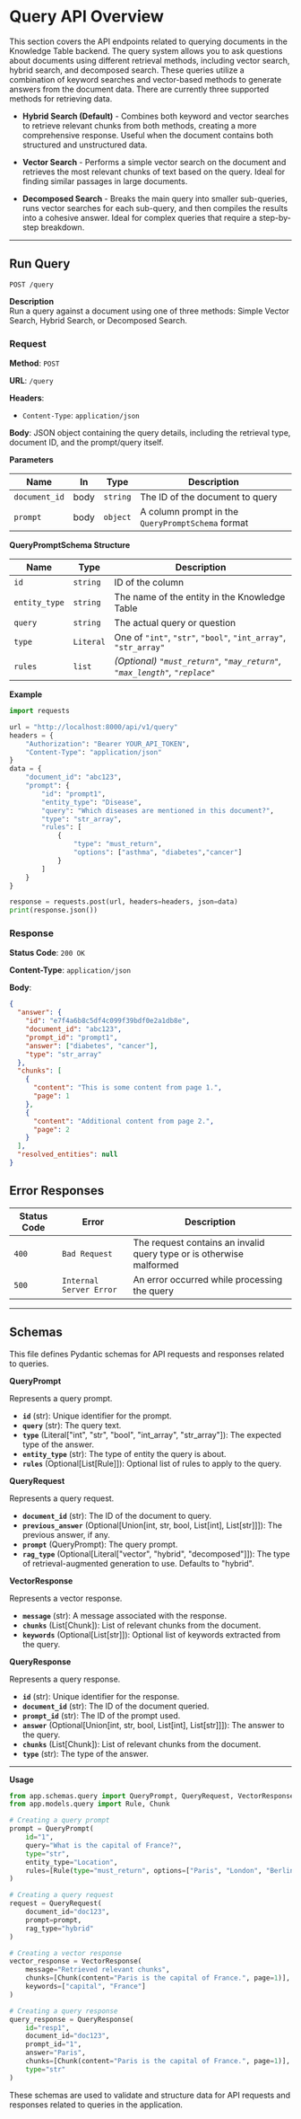 # Query API Overview

This section covers the API endpoints related to querying documents in the Knowledge Table backend. The query system allows you to ask questions about documents using different retrieval methods, including vector search, hybrid search, and decomposed search. These queries utilize a combination of keyword searches and vector-based methods to generate answers from the document data. There are currently three supported methods for retrieving data.

- **Hybrid Search (Default)** - Combines both keyword and vector searches to retrieve relevant chunks from both methods, creating a more comprehensive response. Useful when the document contains both structured and unstructured data.

- **Vector Search** - Performs a simple vector search on the document and retrieves the most relevant chunks of text based on the query. Ideal for finding similar passages in large documents.

- **Decomposed Search** - Breaks the main query into smaller sub-queries, runs vector searches for each sub-query, and then compiles the results into a cohesive answer. Ideal for complex queries that require a step-by-step breakdown.

---

## **Run Query**

`POST /query`

**Description**  
Run a query against a document using one of three methods: Simple Vector Search, Hybrid Search, or Decomposed Search.

### Request

**Method**: `POST`

**URL**: `/query`

**Headers**:

- `Content-Type`: `application/json`

**Body**: JSON object containing the query details, including the retrieval type, document ID, and the prompt/query itself.

**Parameters**

| Name          | In   | Type     | Description                                       |
| ------------- | ---- | -------- | ------------------------------------------------- |
| `document_id` | body | `string` | The ID of the document to query                   |
| `prompt`      | body | `object` | A column prompt in the `QueryPromptSchema` format |

**QueryPromptSchema Structure**

| Name          | Type      | Description                                                               |
| ------------- | --------- | ------------------------------------------------------------------------- |
| `id`          | `string`  | ID of the column                                                          |
| `entity_type` | `string`  | The name of the entity in the Knowledge Table                             |
| `query`       | `string`  | The actual query or question                                              |
| `type`        | `Literal` | One of `"int"`, `"str"`, `"bool"`, `"int_array"`, `"str_array"`           |
| `rules`       | `list`    | _(Optional) `"must_return"`, `"may_return"`, `"max_length"`, `"replace"`_ |

**Example**

```python
import requests

url = "http://localhost:8000/api/v1/query"
headers = {
    "Authorization": "Bearer YOUR_API_TOKEN",
    "Content-Type": "application/json"
}
data = {
    "document_id": "abc123",
    "prompt": {
        "id": "prompt1",
        "entity_type": "Disease",
        "query": "Which diseases are mentioned in this document?",
        "type": "str_array",
        "rules": [
            {
                "type": "must_return",
                "options": ["asthma", "diabetes","cancer"]
            }
        ]
    }
}

response = requests.post(url, headers=headers, json=data)
print(response.json())
```

### Response

**Status Code**: `200 OK`

**Content-Type**: `application/json`

**Body**:

```json
{
  "answer": {
    "id": "e7f4a6b8c5df4c099f39bdf0e2a1db8e",
    "document_id": "abc123",
    "prompt_id": "prompt1",
    "answer": ["diabetes", "cancer"],
    "type": "str_array"
  },
  "chunks": [
    {
      "content": "This is some content from page 1.",
      "page": 1
    },
    {
      "content": "Additional content from page 2.",
      "page": 2
    }
  ],
  "resolved_entities": null
}
```

## Error Responses

| Status Code | Error                   | Description                                                          |
| ----------- | ----------------------- | -------------------------------------------------------------------- |
| `400`       | `Bad Request`           | The request contains an invalid query type or is otherwise malformed |
| `500`       | `Internal Server Error` | An error occurred while processing the query                         |

---

## Schemas

This file defines Pydantic schemas for API requests and responses related to queries.

**QueryPrompt**

Represents a query prompt.

- **`id`** (str): Unique identifier for the prompt.
- **`query`** (str): The query text.
- **`type`** (Literal["int", "str", "bool", "int_array", "str_array"]): The expected type of the answer.
- **`entity_type`** (str): The type of entity the query is about.
- **`rules`** (Optional[List[Rule]]): Optional list of rules to apply to the query.

**QueryRequest**

Represents a query request.

- **`document_id`** (str): The ID of the document to query.
- **`previous_answer`** (Optional[Union[int, str, bool, List[int], List[str]]]): The previous answer, if any.
- **`prompt`** (QueryPrompt): The query prompt.
- **`rag_type`** (Optional[Literal["vector", "hybrid", "decomposed"]]): The type of retrieval-augmented generation to use. Defaults to "hybrid".

**VectorResponse**

Represents a vector response.

- **`message`** (str): A message associated with the response.
- **`chunks`** (List[Chunk]): List of relevant chunks from the document.
- **`keywords`** (Optional[List[str]]): Optional list of keywords extracted from the query.

**QueryResponse**

Represents a query response.

- **`id`** (str): Unique identifier for the response.
- **`document_id`** (str): The ID of the document queried.
- **`prompt_id`** (str): The ID of the prompt used.
- **`answer`** (Optional[Union[int, str, bool, List[int], List[str]]]): The answer to the query.
- **`chunks`** (List[Chunk]): List of relevant chunks from the document.
- **`type`** (str): The type of the answer.

---

**Usage**

```python
from app.schemas.query import QueryPrompt, QueryRequest, VectorResponse, QueryResponse
from app.models.query import Rule, Chunk

# Creating a query prompt
prompt = QueryPrompt(
    id="1",
    query="What is the capital of France?",
    type="str",
    entity_type="Location",
    rules=[Rule(type="must_return", options=["Paris", "London", "Berlin"])]
)

# Creating a query request
request = QueryRequest(
    document_id="doc123",
    prompt=prompt,
    rag_type="hybrid"
)

# Creating a vector response
vector_response = VectorResponse(
    message="Retrieved relevant chunks",
    chunks=[Chunk(content="Paris is the capital of France.", page=1)],
    keywords=["capital", "France"]
)

# Creating a query response
query_response = QueryResponse(
    id="resp1",
    document_id="doc123",
    prompt_id="1",
    answer="Paris",
    chunks=[Chunk(content="Paris is the capital of France.", page=1)],
    type="str"
)
```

These schemas are used to validate and structure data for API requests and responses related to queries in the application.
